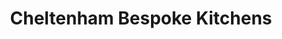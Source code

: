 ---
title: "Cheltenham Bespoke Kitchens"
url: /cheltenham/cheltenham-bespoke-kitchens/
shop: Möbel
---